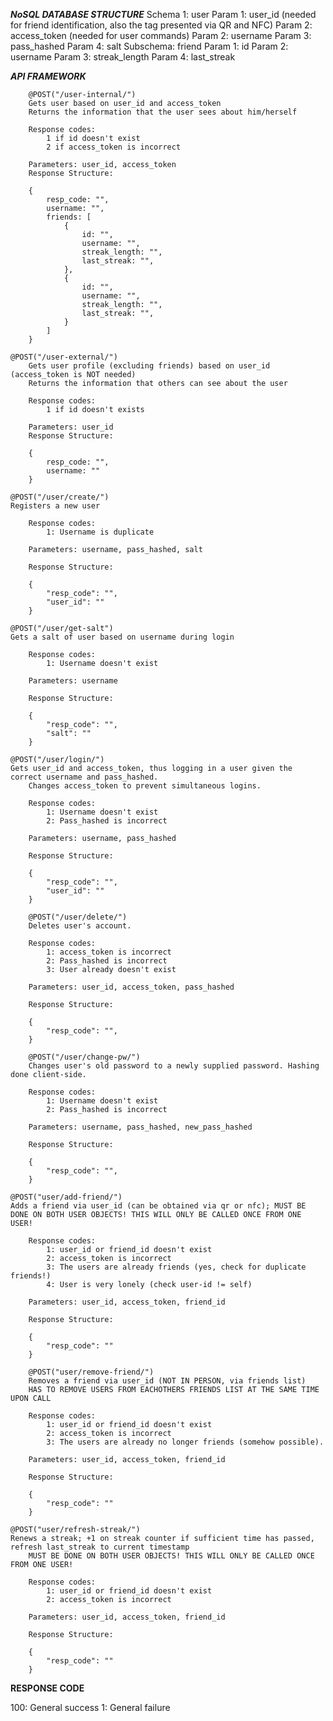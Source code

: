 *****NoSQL DATABASE STRUCTURE*****
Schema 1: user
	Param 1: user_id (needed for friend identification, also the tag presented via QR and NFC)
	Param 2: access_token (needed for user commands)
	Param 2: username
	Param 3: pass_hashed
	Param 4: salt
  Subschema: friend
    Param 1: id
    Param 2: username
    Param 3: streak_length
		Param 4: last_streak

*****API FRAMEWORK*****

		@POST("/user-internal/")
		Gets user based on user_id and access_token
		Returns the information that the user sees about him/herself

		Response codes:
			1 if id doesn't exist
			2 if access_token is incorrect

		Parameters: user_id, access_token
		Response Structure:

		{
			resp_code: "",
			username: "",
			friends: [
				{
					id: "",
					username: "",
					streak_length: "",
					last_streak: "",
				},
				{
					id: "",
					username: "",
					streak_length: "",
					last_streak: "",
				}
			]
		}

    @POST("/user-external/")
		Gets user profile (excluding friends) based on user_id (access_token is NOT needed)
		Returns the information that others can see about the user

		Response codes:
			1 if id doesn't exists

		Parameters: user_id
		Response Structure:

		{
			resp_code: "",
			username: ""
		}

    @POST("/user/create/")
    Registers a new user

		Response codes:
			1: Username is duplicate

		Parameters: username, pass_hashed, salt

		Response Structure:

		{
			"resp_code": "",
			"user_id": ""
		}

    @POST("/user/get-salt")
    Gets a salt of user based on username during login

		Response codes:
			1: Username doesn't exist

		Parameters: username

		Response Structure:

		{
			"resp_code": "",
			"salt": ""
		}

    @POST("/user/login/")
    Gets user_id and access_token, thus logging in a user given the correct username and pass_hashed.
		Changes access_token to prevent simultaneous logins.

		Response codes:
			1: Username doesn't exist
			2: Pass_hashed is incorrect

		Parameters: username, pass_hashed

		Response Structure:

		{
			"resp_code": "",
			"user_id": ""
		}

		@POST("/user/delete/")
		Deletes user's account.

		Response codes:
			1: access_token is incorrect
			2: Pass_hashed is incorrect
			3: User already doesn't exist

		Parameters: user_id, access_token, pass_hashed

		Response Structure:

		{
			"resp_code": "",
		}

		@POST("/user/change-pw/")
		Changes user's old password to a newly supplied password. Hashing done client-side.

		Response codes:
			1: Username doesn't exist
			2: Pass_hashed is incorrect

		Parameters: username, pass_hashed, new_pass_hashed

		Response Structure:

		{
			"resp_code": "",
		}

    @POST("user/add-friend/")
    Adds a friend via user_id (can be obtained via qr or nfc); MUST BE DONE ON BOTH USER OBJECTS! THIS WILL ONLY BE CALLED ONCE FROM ONE USER!

		Response codes:
			1: user_id or friend_id doesn't exist
			2: access_token is incorrect
			3: The users are already friends (yes, check for duplicate friends!)
			4: User is very lonely (check user-id != self)

		Parameters: user_id, access_token, friend_id

		Response Structure:

		{
			"resp_code": ""
		}

		@POST("user/remove-friend/")
		Removes a friend via user_id (NOT IN PERSON, via friends list)
		HAS TO REMOVE USERS FROM EACHOTHERS FRIENDS LIST AT THE SAME TIME UPON CALL

		Response codes:
			1: user_id or friend_id doesn't exist
			2: access_token is incorrect
			3: The users are already no longer friends (somehow possible).

		Parameters: user_id, access_token, friend_id

		Response Structure:

		{
			"resp_code": ""
		}

    @POST("user/refresh-streak/")
    Renews a streak; +1 on streak counter if sufficient time has passed, refresh last_streak to current timestamp
		MUST BE DONE ON BOTH USER OBJECTS! THIS WILL ONLY BE CALLED ONCE FROM ONE USER!

		Response codes:
			1: user_id or friend_id doesn't exist
			2: access_token is incorrect

		Parameters: user_id, access_token, friend_id

		Response Structure:

		{
			"resp_code": ""
		}

********RESPONSE CODE********

100:	General success
1:		General failure
